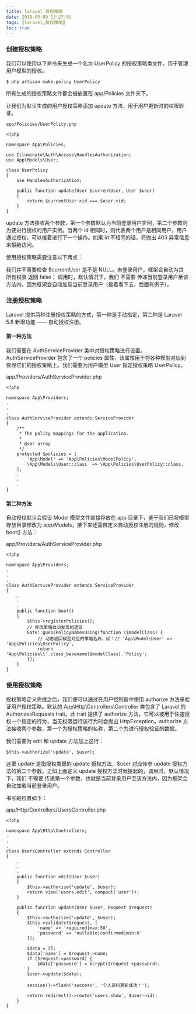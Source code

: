 ```yaml
---
title: laravel 授权策略
date: 2019-05-09 23:27:50
tags: [laravel,授权策略]
toc: true
---
```

### 创建授权策略
我们可以使用以下命令来生成一个名为 UserPolicy 的授权策略类文件，用于管理用户模型的授权。
```
$ php artisan make:policy UserPolicy
```

所有生成的授权策略文件都会被放置在 app/Policies 文件夹下。

让我们为默认生成的用户授权策略添加 update 方法，用于用户更新时的权限验证。
```
app/Policies/UserPolicy.php

<?php

namespace App\Policies;

use Illuminate\Auth\Access\HandlesAuthorization;
use App\Models\User;

class UserPolicy
{
    use HandlesAuthorization;

    public function update(User $currentUser, User $user)
    {
        return $currentUser->id === $user->id;
    }
}
```
update 方法接收两个参数，第一个参数默认为当前登录用户实例，第二个参数则为要进行授权的用户实例。当两个 id 相同时，则代表两个用户是相同用户，用户通过授权，可以接着进行下一个操作。如果 id 不相同的话，将抛出 403 异常信息来拒绝访问。

使用授权策略需要注意以下两点：

我们并不需要检查 $currentUser 是不是 NULL。未登录用户，框架会自动为其 所有权限 返回 false；
调用时，默认情况下，我们 不需要 传递当前登录用户至该方法内，因为框架会自动加载当前登录用户（接着看下去，后面有例子）。
### 注册授权策略
Laravel 提供两种注册授权策略的方式，第一种是手动指定，第二种是 Laravel 5.8 新增功能 —— 自动授权注册。
#### 第一种方法
我们需要在 AuthServiceProvider 类中对授权策略进行设置。AuthServiceProvider 包含了一个 policies 属性，该属性用于将各种模型对应到管理它们的授权策略上。我们需要为用户模型 User 指定授权策略 UserPolicy。

app/Providers/AuthServiceProvider.php
```
<?php

namespace App\Providers;
.
.
.
class AuthServiceProvider extends ServiceProvider
{
    /**
     * The policy mappings for the application.
     *
     * @var array
     */
    protected $policies = [
        'App\Model' => 'App\Policies\ModelPolicy',
        \App\Models\User::class  => \App\Policies\UserPolicy::class,
    ];
    .
    .
    .
}
```

#### 第二种方法

自动授权默认会假设 Model 模型文件直接存放在 app 目录下，鉴于我们已将模型存放目录修改为 app/Models，接下来还需自定义自动授权注册的规则，修改 boot() 方法：

app/Providers/AuthServiceProvider.php
```
<?php

namespace App\Providers;
.
.
.
class AuthServiceProvider extends ServiceProvider
{
    .
    .
    .
    public function boot()
    {
        $this->registerPolicies();
        // 修改策略自动发现的逻辑
        Gate::guessPolicyNamesUsing(function ($modelClass) {
            // 动态返回模型对应的策略名称，如：// 'App\Model\User' => 'App\Policies\UserPolicy',
            return 'App\Policies\\'.class_basename($modelClass).'Policy';
        });
    }
}
```
### 使用授权策略
授权策略定义完成之后，我们便可以通过在用户控制器中使用 authorize 方法来验证用户授权策略。默认的 App\Http\Controllers\Controller 类包含了 Laravel 的 AuthorizesRequests trait。此 trait 提供了 authorize 方法，它可以被用于快速授权一个指定的行为，当无权限运行该行为时会抛出 HttpException。authorize 方法接收两个参数，第一个为授权策略的名称，第二个为进行授权验证的数据。

我们需要为 edit 和 update 方法加上这行：
```
$this->authorize('update', $user);
```
这里 update 是指授权类里的 update 授权方法，$user 对应传参 update 授权方法的第二个参数。正如上面定义 update 授权方法时候提起的，调用时，默认情况下，我们 不需要 传递第一个参数，也就是当前登录用户至该方法内，因为框架会自动加载当前登录用户。

书写的位置如下：

app/Http/Controllers/UsersController.php
```
<?php

namespace App\Http\Controllers;
.
.
.
class UsersController extends Controller
{
    .
    .
    .
    public function edit(User $user)
    {
        $this->authorize('update', $user);
        return view('users.edit', compact('user'));
    }

    public function update(User $user, Request $request)
    {
        $this->authorize('update', $user);
        $this->validate($request, [
            'name' => 'required|max:50',
            'password' => 'nullable|confirmed|min:6'
        ]);

        $data = [];
        $data['name'] = $request->name;
        if ($request->password) {
            $data['password'] = bcrypt($request->password);
        }
        $user->update($data);

        session()->flash('success', '个人资料更新成功！');

        return redirect()->route('users.show', $user->id);
    }
}
```